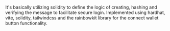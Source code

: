 It's basically utilizing solidity to define the logic of creating, hashing and verifying the message to facilitate secure login. Implemented using hardhat, vite, solidity, tailwindcss and the rainbowkit library for the connect wallet button functionality.

